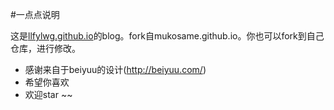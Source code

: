 #一点点说明

这是[llfylwg.github.io](http://llfylwg.github.io)的blog。fork自mukosame.github.io。你也可以fork到自己仓库，进行修改。
* 感谢来自于beiyuu的设计(http://beiyuu.com/)
* 希望你喜欢
* 欢迎star ~~

